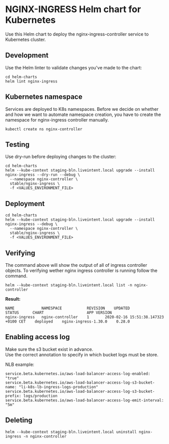 # NGINX-INGRESS Helm chart for Kubernetes

Use this Helm chart to deploy the nginx-ingress-controller service to Kubernetes cluster.

## Development

Use the Helm linter to validate changes you've made to the chart:

```shell
cd helm-charts
helm lint nginx-ingress
```

## Kubernetes namespace

Services are deployed to K8s namespaces. Before we decide on whether and how
we want to automate namespace creation, you have to create the namespace for
nginx-ingress controller manually.

```shell
kubectl create ns nginx-controller
```

## Testing

Use dry-run before deploying changes to the cluster:

```shell
cd helm-charts
helm --kube-context staging-bln.liveintent.local upgrade --install nginx-ingress --dry-run --debug \
  --namespace nginx-controller \
  stable/nginx-ingress \
  -f <VALUES_ENVIRONMENT_FILE>
```

## Deployment

```shell
cd helm-charts
helm --kube-context staging-bln.liveintent.local upgrade --install nginx-ingress --debug \
  --namespace nginx-controller \
  stable/nginx-ingress \
  -f <VALUES_ENVIRONMENT_FILE>
```

## Verifying

The command above will show the output of all of ingress controller objects. To verifying wether nginx ingress controller is running follow the command.

```shell
helm --kube-context staging-bln.liveintent.local list -n nginx-controller
```

__Result:__

```text
NAME         	NAMESPACE       	REVISION	UPDATED                             	STATUS  	CHART               	APP VERSION
nginx-ingress	nginx-controller	1      	2020-02-16 15:51:38.147323 +0100 CET	deployed	nginx-ingress-1.30.0	0.28.0
```

## Enabling access log

Make sure the s3 bucket exist in advance.</br>
Use the correct annotation to specify in which bucket logs must be store.

NLB example:

```text
service.beta.kubernetes.io/aws-load-balancer-access-log-enabled: "true"
service.beta.kubernetes.io/aws-load-balancer-access-log-s3-bucket-name: "li-k8s-lb-ingress-logs-production"
service.beta.kubernetes.io/aws-load-balancer-access-log-s3-bucket-prefix: logs/production
service.beta.kubernetes.io/aws-load-balancer-access-log-emit-interval: "5m"
```

## Deleting

```shell
helm --kube-context staging-bln.liveintent.local uninstall nginx-ingress -n nginx-controller
```
